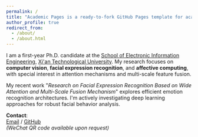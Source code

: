 ```yaml
---
permalink: /
title: "Academic Pages is a ready-to-fork GitHub Pages template for academic personal websites"
author_profile: true
redirect_from: 
  - /about/
  - /about.html
---
```


I am a first-year Ph.D. candidate at the [School of Electronic Information Engineering](https://dxxy.xatu.edu.cn/), [Xi'an Technological University](https://www.xatu.edu.cn/). My research focuses on **computer vision**, **facial expression recognition**, and **affective computing**, with special interest in attention mechanisms and multi-scale feature fusion.

My recent work "*Research on Facial Expression Recognition Based on Wide Attention and Multi-Scale Fusion Mechanism*" explores efficient emotion recognition architectures. I'm actively investigating deep learning approaches for robust facial behavior analysis.

**Contact**:  
[Email](mailto:DaipengKuo@163.com) / [GitHub](https://github.com/DaipengKuo)  
*(WeChat QR code available upon request)*
